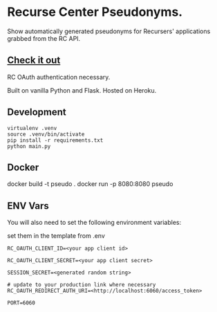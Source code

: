 # Recurse Center Pseudonyms.
Show automatically generated pseudonyms for Recursers' applications grabbed from the RC API. 

## [Check it out](http://pseudonyms.recurse.com/)
RC OAuth authentication necessary. 

Built on vanilla Python and Flask. Hosted on Heroku. 

## Development

```
virtualenv .venv
source .venv/bin/activate
pip install -r requirements.txt
python main.py
```

## Docker

docker build -t pseudo .
docker run -p 8080:8080 pseudo 


## ENV Vars
You will also need to set the following environment variables:

set them in the template from .env

```
RC_OAUTH_CLIENT_ID=<your app client id>

RC_OAUTH_CLIENT_SECRET=<your app client secret>

SESSION_SECRET=<generated random string>

# update to your production link where necessary
RC_OAUTH_REDIRECT_AUTH_URI=<http://localhost:6060/access_token>

PORT=6060
```
